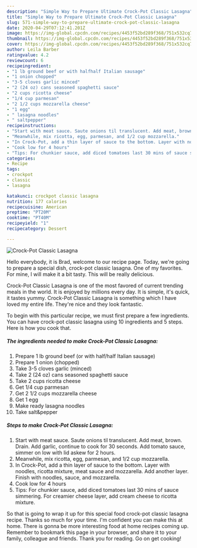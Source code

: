 ```yaml
---
description: "Simple Way to Prepare Ultimate Crock-Pot Classic Lasagna"
title: "Simple Way to Prepare Ultimate Crock-Pot Classic Lasagna"
slug: 571-simple-way-to-prepare-ultimate-crock-pot-classic-lasagna
date: 2020-04-29T07:12:41.201Z
image: https://img-global.cpcdn.com/recipes/4453f52bd289f368/751x532cq70/crock-pot-classic-lasagna-recipe-main-photo.jpg
thumbnail: https://img-global.cpcdn.com/recipes/4453f52bd289f368/751x532cq70/crock-pot-classic-lasagna-recipe-main-photo.jpg
cover: https://img-global.cpcdn.com/recipes/4453f52bd289f368/751x532cq70/crock-pot-classic-lasagna-recipe-main-photo.jpg
author: Leila Barber
ratingvalue: 4.2
reviewcount: 6
recipeingredient:
- "1 lb ground beef or with halfhalf Italian sausage"
- "1 onion chopped"
- "3-5 cloves garlic minced"
- "2 (24 oz) cans seasoned spaghetti sauce"
- "2 cups ricotta cheese"
- "1/4 cup parmesan"
- "2 1/2 cups mozzarella cheese"
- "1 egg"
- " lasagna noodles"
- " saltpepper"
recipeinstructions:
- "Start with meat sauce. Saute onions til translucent. Add meat, brown. Drain. Add garlic, continue to cook for 30 seconds. Add tomato sauce, simmer on low with lid askew for 2 hours."
- "Meanwhile, mix ricotta, egg, parmesan, and 1/2 cup mozzarella."
- "In Crock-Pot, add a thin layer of sauce to the bottom. Layer with noodles, ricotta mixture, meat sauce and mozzarella. Add another layer. Finish with noodles, sauce, and mozzarella."
- "Cook low for 4 hours"
- "Tips: For chunkier sauce, add diced tomatoes last 30 mins of sauce simmering. For creamier cheese layer, add cream cheese to ricotta mixture."
categories:
- Recipe
tags:
- crockpot
- classic
- lasagna

katakunci: crockpot classic lasagna 
nutrition: 177 calories
recipecuisine: American
preptime: "PT20M"
cooktime: "PT40M"
recipeyield: "1"
recipecategory: Dessert

---
```



![Crock-Pot Classic Lasagna](https://img-global.cpcdn.com/recipes/4453f52bd289f368/751x532cq70/crock-pot-classic-lasagna-recipe-main-photo.jpg)

Hello everybody, it is Brad, welcome to our recipe page. Today, we're going to prepare a special dish, crock-pot classic lasagna. One of my favorites. For mine, I will make it a bit tasty. This will be really delicious.

Crock-Pot Classic Lasagna is one of the most favored of current trending meals in the world. It is enjoyed by millions every day. It is simple, it's quick, it tastes yummy. Crock-Pot Classic Lasagna is something which I have loved my entire life. They're nice and they look fantastic.




To begin with this particular recipe, we must first prepare a few ingredients. You can have crock-pot classic lasagna using 10 ingredients and 5 steps. Here is how you cook that.

<!--inarticleads1-->

##### The ingredients needed to make Crock-Pot Classic Lasagna:

1. Prepare 1 lb ground beef (or with half/half Italian sausage)
1. Prepare 1 onion (chopped)
1. Take 3-5 cloves garlic (minced)
1. Take 2 (24 oz) cans seasoned spaghetti sauce
1. Take 2 cups ricotta cheese
1. Get 1/4 cup parmesan
1. Get 2 1/2 cups mozzarella cheese
1. Get 1 egg
1. Make ready  lasagna noodles
1. Take  salt&amp;pepper




<!--inarticleads2-->

##### Steps to make Crock-Pot Classic Lasagna:

1. Start with meat sauce. Saute onions til translucent. Add meat, brown. Drain. Add garlic, continue to cook for 30 seconds. Add tomato sauce, simmer on low with lid askew for 2 hours.
1. Meanwhile, mix ricotta, egg, parmesan, and 1/2 cup mozzarella.
1. In Crock-Pot, add a thin layer of sauce to the bottom. Layer with noodles, ricotta mixture, meat sauce and mozzarella. Add another layer. Finish with noodles, sauce, and mozzarella.
1. Cook low for 4 hours
1. Tips: For chunkier sauce, add diced tomatoes last 30 mins of sauce simmering. For creamier cheese layer, add cream cheese to ricotta mixture.




So that is going to wrap it up for this special food crock-pot classic lasagna recipe. Thanks so much for your time. I'm confident you can make this at home. There is gonna be more interesting food at home recipes coming up. Remember to bookmark this page in your browser, and share it to your family, colleague and friends. Thank you for reading. Go on get cooking!
